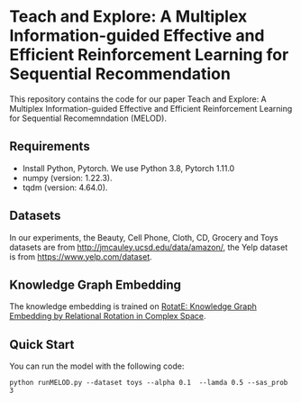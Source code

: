 # Teach and Explore: A Multiplex Information-guided Effective and Efficient Reinforcement Learning for Sequential Recommendation 
This repository contains the code for our paper Teach and Explore: A Multiplex Information-guided Effective and Efficient Reinforcement Learning for Sequential Recomemndation (MELOD).
## Requirements
* Install Python, Pytorch. We use Python 3.8, Pytorch 1.11.0
* numpy (version: 1.22.3).
* tqdm (version: 4.64.0).
## Datasets
In our experiments, the Beauty, Cell Phone, Cloth, CD, Grocery and Toys datasets are from http://jmcauley.ucsd.edu/data/amazon/, the Yelp dataset is from https://www.yelp.com/dataset.
## Knowledge Graph Embedding
The knowledge embedding is trained on [RotatE: Knowledge Graph Embedding by Relational Rotation in Complex Space](https://github.com/DeepGraphLearning/KnowledgeGraphEmbedding).
## Quick Start
You can run the model with the following code:
```
python runMELOD.py --dataset toys --alpha 0.1  --lamda 0.5 --sas_prob 3
```


